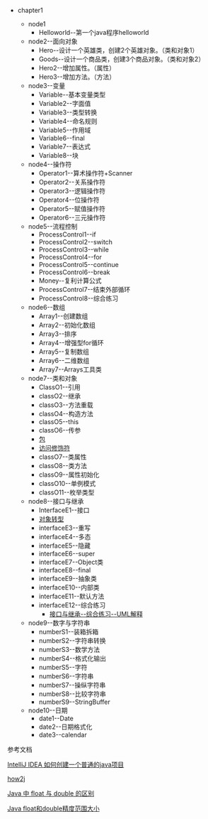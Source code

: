 - chapter1

  - node1
    -  Helloworld--第一个java程序helloworld
  - node2--面向对象
    - Hero--设计一个英雄类，创建2个英雄对象。（类和对象1）
    - Goods--设计一个商品类，创建3个商品对象。（类和对象2）
    - Hero2--增加属性。（属性）
    - Hero3--增加方法。（方法）
  - node3--变量
    - Variable--基本变量类型
    - Variable2--字面值
    - Variable3--类型转换
    - Variable4--命名规则
    - Variable5--作用域
    - Variable6--final
    - Variable7--表达式
    - Variable8--块
  - node4--操作符
    - Operator1--算术操作符+Scanner
    - Operator2--关系操作符
    - Operator3--逻辑操作符
    - Operator4--位操作符
    - Operator5--赋值操作符
    - Operator6--三元操作符
  - node5--流程控制
    - ProcessControl1--if
    - ProcessControl2--switch
    - ProcessControl3--while
    - ProcessControl4--for
    - ProcessControl5--continue
    - ProcessControl6--break
    - Money--复利计算公式
    - ProcessControl7--结束外部循环
    - ProcessControl8--综合练习
  - node6--数组
    - Array1--创建数组
    - Array2--初始化数组
    - Array3--排序
    - Array4--增强型for循环
    - Array5--复制数组
    - Array6--二维数组
    - Array7--Arrays工具类
  - node7--类和对象
    - ClassO1--引用
    - classO2--继承
    - classO3--方法重载
    - classO4--构造方法
    - classO5--this
    - classO6--传参
    - [包](http://how2j.cn/p/2598)
    - [访问修饰符](http://how2j.cn/p/2599)
    - classO7--类属性
    - classO8--类方法
    - classO9--属性初始化
    - classO10--单例模式
    - classO11--枚举类型
  - node8--接口与继承
    - InterfaceE1--接口
    - [对象转型](http://how2j.cn/p/2615)
    - interfaceE3--重写
    - interfaceE4--多态
    - interfaceE5--隐藏
    - interfaceE6--super
    - interfaceE7--Object类
    - interfaceE8--final
    - interfaceE9--抽象类
    - interfaceE10--内部类
    - interfaceE11--默认方法
    - interfaceE12--综合练习
      - [接口与继承--综合练习--UML解释](http://how2j.cn/p/2666)
  - node9--数字与字符串
    - numberS1--装箱拆箱
    - numberS2--字符串转换
    - numberS3--数学方法
    - numberS4--格式化输出
    - numberS5--字符
    - numberS6--字符串
    - numberS7--操纵字符串
    - numberS8--比较字符串
    - numberS9--StringBuffer
  - node10--日期
    - date1--Date
    - date2--日期格式化
    - date3--calendar
  
  




参考文档

[IntelliJ IDEA 如何创建一个普通的java项目](https://blog.csdn.net/oschina_41790905/article/details/79475187)

[how2j](http://how2j.cn?p=60954)

[Java 中 float 与 double 的区别](http://www.imooc.com/wiki/detail/id/111)

[Java float和double精度范围大小](https://blog.csdn.net/tianmd_Eric/article/details/79729827)

